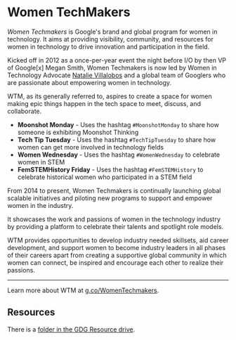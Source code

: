 # Women TechMakers

*Women Techmakers* is Google's brand and global program for women in technology. 
It aims at providing visibility, community, and resources for women in technology to drive innovation and participation in the field. 

Kicked off in 2012 as a once-per-year event the night before I/O by then VP of Google[x] Megan Smith, Women Techmakers is now led by Women in Technology Advocate [Natalie Villalobos](https://twitter.com/nataliaenvy) and a global team of Googlers who are passionate about empowering women in technology.

WTM, as its generally referred to, aspires to create a space for women making epic things happen in the tech space to meet, discuss, and collaborate.  

- **Moonshot Monday** - Uses the hashtag `#MoonshotMonday` to share how someone is exhibiting Moonshot Thinking  
- **Tech Tip Tuesday** - Uses the hashtag `#TechTipTuesday` to share how women can get more involved in technology fields  
- **Women Wednesday** - Uses the hashtag `#WomenWednesday` to celebrate women in STEM  
- **FemSTEMHistory Friday** - Uses the hashtag `#FemSTEMHistory` to celebrate historical women who participated in a STEM field

From 2014 to present, Women Techmakers is continually launching global scalable initiatives and piloting new programs to support and empower women in the industry.

It showcases the work and passions of women in the technology industry by providing a platform to celebrate their talents and spotlight role models.

WTM provides opportunities to develop industry needed skillsets, aid career development, and support women to become industry leaders in all phases of their careers apart from creating a supportive global community in which women can connect, be inspired and encourage each other to realize their passions.

***
Learn more about WTM at [g.co/WomenTechmakers](https://www.womentechmakers.com/).

## Resources
There is a  [folder in the GDG Resource drive](https://drive.google.com/drive/folders/0B55wxScz_BJtfjdxRHlFTDdPMzR3M3RjcXUwTDl3WV9sT2pXRjA3TzNtVlFEMk9TWEZ4bFk).
